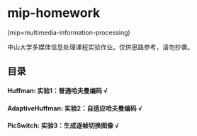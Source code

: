 # mip-homework

(mip=multimedia-information-processing)

中山大学多媒体信息处理课程实验作业。仅供思路参考，请勿抄袭。

## 目录
#### Huffman: 实验1：普通哈夫曼编码 √
#### AdaptiveHuffman: 实验2：自适应哈夫曼编码 √
#### PicSwitch: 实验3：生成逐帧切换图像 √

